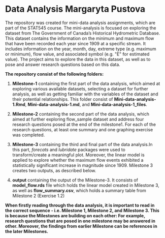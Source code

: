 # Data Analysis Margaryta Pustova

The repository was created for mini-data analysis assignments, which are part of the STAT545 course. The mini-analysis is focused on exploring the dataset from The Government of Canada’s Historical Hydrometric Database. This dataset contains the information on the minimum and maximum flow that have been recorded each year since 1909 at a specific stream. It includes information on the year, month, day, extreme type (e.g. maximum or minimum), flow value, and associated symbol (e.g. "E" for estimated value). The project aims to explore the data in this dataset, as well as to pose and answer research questions based on this data.


**The repository consist of the following folders:**


1. **Milestone-1** containing the first part of the data analysis, which aimed at exploring various available datasets, selecting a dataset for further analysis, as well as getting familiar with the variables of the dataset and their potential relationships. This folder consist of **Mini-data-analysis-1.Rmd**, **Mini-data-analysis-1.md**, and **Mini-data-analysis-1_files**. 


2. **Milestone-2** containing the second part of the data analysis, which aimed at further exploring flow_sample dataset and address four research questions posed at the end of the milestone1. For each of the research questions, at least one summary and one graphing exercise was completed.

3. **Milestone-3** containing the third and final part of the data analysis.In this part, *forecats* and *lubridate* packages were used to transform/create a meaningful plot. Moreover, the linear model is applied to explore whether the maximum flow events exhibited a statistically significant increase in magnitude since 1909. Milestone 3 creates two outputs, as described below.

4. **output** containing the output of the Milestone-3. It consists of **model_flow.rds** file which holds the linear model created in Milestone 3, as well as **flow_summary.csv**, which holds a summary table from Milestone 2 (Exercise 1.2)

**When firstly reading through the data analysis, it is important to read in the correct sequence - i.e. Milestone 1, Milestone 2, and Milestone 3. This is because the Milestones are building on each other: For example, research questions that are posed in one milestone may be answered in other. Moreover, the findings from earlier Milestone can be references in the later Milestones.**
